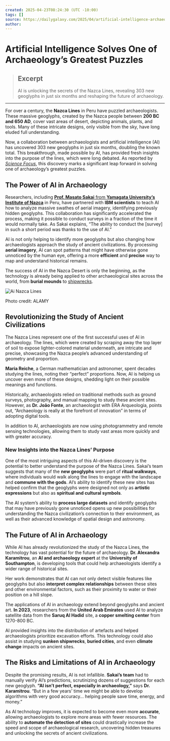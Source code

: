 ```yaml
---
created: 2025-04-23T08:24:30 (UTC -10:00)
tags: []
source: https://dailygalaxy.com/2025/04/artificial-intelligence-archaeology-puzzle/
author: 
---
```


# Artificial Intelligence Solves One of Archaeology’s Greatest Puzzles

> ## Excerpt
> AI is unlocking the secrets of the Nazca Lines, revealing 303 new geoglyphs in just six months and reshaping the future of archaeology.

---
For over a century, the **Nazca Lines** in Peru have puzzled archaeologists. These massive geoglyphs, created by the Nazca people between **200 BC and 650 AD**, cover vast areas of desert, depicting animals, plants, and tools. Many of these intricate designs, only visible from the sky, have long eluded full understanding.

Now, a collaboration between archaeologists and artificial intelligence (AI) has uncovered 303 new geoglyphs in just six months, doubling the known total. This breakthrough, made possible by AI, has provided fresh insights into the purpose of the lines, which were long debated. As reported by _[Science Focus](https://www.sciencefocus.com/planet-earth/how-were-about-to-solve-the-worlds-greatest-archaeological-puzzle)_, this discovery marks a significant leap forward in solving one of archaeology’s greatest puzzles.

## The Power of AI in Archaeology

Researchers, including [**Prof. Masato Sakai** from **Yamagata University’s Institute of Nazca**](https://yudb.kj.yamagata-u.ac.jp/html/273_en.html) in Peru, have partnered with **IBM scientists** to teach AI how to analyze massive swathes of aerial imagery, identifying previously hidden geoglyphs. This collaboration has significantly accelerated the process, making it possible to conduct surveys in a fraction of the time it would normally take. As Sakai explains, “The ability to conduct the \[survey\] in such a short period was thanks to the use of AI.”

AI is not only helping to identify more geoglyphs but also changing how archaeologists approach the study of ancient civilizations. By processing **aerial imagery**, AI can spot patterns that might have otherwise gone unnoticed by the human eye, offering a more **efficient** and **precise** way to map and understand historical remains.

The success of AI in the Nazca Desert is only the beginning, as the technology is already being applied to other archaeological sites across the world, from **burial mounds** to [shipwrecks](https://dailygalaxy.com/2025/04/250-treasure-laden-shipwrecks-22-tons-gold/).

![Ai Nazca Lines](https://dailygalaxy.com/wp-content/uploads/2025/04/AI-Nazca-lines.webp "Ai Nazca Lines")

Photo credit: ALAMY  

## Revolutionizing the Study of Ancient Civilizations

The Nazca Lines represent one of the first successful uses of AI in archaeology. The lines, which were created by scraping away the top layer of soil to expose lighter-colored material underneath, are intricate and precise, showcasing the Nazca people’s advanced understanding of geometry and proportion.

**Maria Reiche**, a German mathematician and astronomer, spent decades studying the lines, noting their “perfect” proportions. Now, AI is helping us uncover even more of these designs, shedding light on their possible meanings and functions.

Historically, archaeologists relied on traditional methods such as ground surveys, photography, and manual mapping to study these ancient sites. However, as **Dr. João Fonte**, an archaeologist with ERA Arqueologia, points out, “Archaeology is really at the forefront of innovation” in terms of adopting digital tools.

In addition to AI, archaeologists are now using photogrammetry and remote sensing technologies, allowing them to study vast areas more quickly and with greater accuracy.

### New Insights into the Nazca Lines’ Purpose

One of the most intriguing aspects of this AI-driven discovery is the potential to better understand the purpose of the Nazca Lines. Sakai’s team suggests that many of the **new geoglyphs** were part of **ritual walkways**, where individuals would walk along the lines to engage with the landscape and **commune with the gods**. AI’s ability to identify these new sites has helped confirm that the geoglyphs were designed not only as **artistic expressions** but also as **spiritual and cultural symbols**.

The AI system’s ability to **process large datasets** and identify geoglyphs that may have previously gone unnoticed opens up new possibilities for understanding the Nazca civilization’s connection to their environment, as well as their advanced knowledge of spatial design and astronomy.

## The Future of AI in Archaeology

While AI has already revolutionized the study of the Nazca Lines, the technology has vast potential for the future of archaeology. **Dr. Alexandra Karamitrou**, an **AI and archaeology expert** at the **University of Southampton**, is developing tools that could help archaeologists identify a wider range of historical sites.

Her work demonstrates that AI can not only detect visible features like geoglyphs but also **interpret complex relationships** between these sites and other environmental factors, such as their proximity to water or their position on a hill slope.

The applications of AI in archaeology extend beyond geoglyphs and ancient art. **In 2023**, researchers from the **United Arab Emirates** used AI to analyze satellite data from the **Saruq Al Hadid** site, a **copper smelting center** from 1270-800 BC.

AI provided insights into the distribution of artefacts and helped archaeologists prioritize excavation efforts. This technology could also assist in studying **sunken shipwrecks**, **buried cities**, and even **climate change** impacts on ancient sites.

## The Risks and Limitations of AI in Archaeology

Despite the promising results, AI is not infallible. **Sakai’s team** had to manually verify AI’s predictions, scrutinizing dozens of suggestions for each new geoglyph. **“AI isn’t perfect, especially in archaeology,”** says **Dr. Karamitrou**. “But in a few years’ time we might be able to develop algorithms with very good accuracy… helping people save time, energy, and money.”

As AI technology improves, it is expected to become even more **accurate**, allowing archaeologists to explore more areas with fewer resources. The ability to **automate the detection of sites** could drastically increase the speed and scope of archaeological research, uncovering hidden treasures and unlocking the secrets of ancient civilizations.
